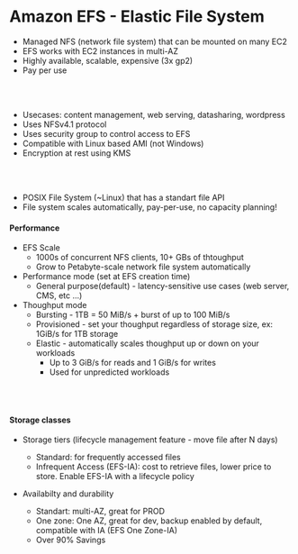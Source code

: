 # Amazon EFS - Elastic File System

-  Managed NFS (network file system) that can be mounted on many EC2
- EFS works with EC2 instances in multi-AZ  
- Highly available, scalable, expensive (3x gp2)
- Pay per use 

<br><br >

- Usecases: content management, web serving, datasharing, wordpress
- Uses NFSv4.1 protocol
- Uses security group to control access to EFS
- Compatible with Linux based AMI (not Windows)
- Encryption at rest using KMS


<br><br>

- POSIX File System (~Linux) that has a standart file API
- File system scales automatically, pay-per-use, no capacity planning!

#### Performance
- EFS Scale
    - 1000s of concurrent NFS clients, 10+ GBs of thtoughput
    - Grow to Petabyte-scale network file system automatically
- Performance mode (set at EFS creation time)
    - General purpose(default) - latency-sensitive use cases (web server, CMS, etc ...)
- Thoughput mode
    - Bursting - 1TB = 50 MiB/s + burst of up to 100 MiB/s
    - Provisioned - set your thoughput regardless of storage size, ex: 1GiB/s for 1TB storage
    - Elastic - automatically scales thoughput up or down on your workloads
        - Up to 3 GiB/s for reads and 1 GiB/s for writes
        - Used for unpredicted workloads

<br><br>

#### Storage classes

- Storage tiers (lifecycle management feature - move file after N days)
    - Standard: for frequently accessed files
    - Infrequent Access (EFS-IA): cost to retrieve files, lower price to store. Enable EFS-IA with a lifecycle policy

- Availabilty and durability
    - Standart: multi-AZ, great for PROD
    - One zone: One AZ, great for dev, backup enabled by default, compatible with IA (EFS One Zone-IA)
    - Over 90% Savings 